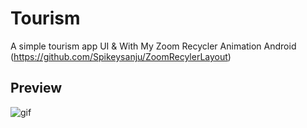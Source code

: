 # Tourism
A simple tourism app UI &amp; With My Zoom Recycler Animation Android (https://github.com/Spikeysanju/ZoomRecylerLayout)

## Preview
![gif](https://raw.githubusercontent.com/Spikeysanju/ZoomRecylerLayout/master/ezgif.com-video-to-gif.gif)

